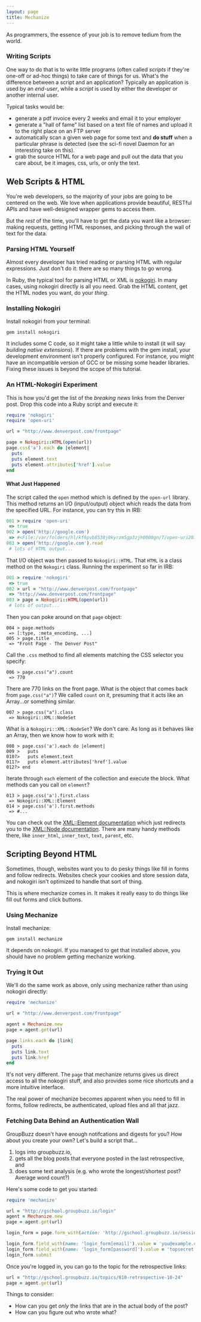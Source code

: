 ```yaml
---
layout: page
title: Mechanize
---
```


As programmers, the essence of your job is to remove tedium from the world.

### Writing Scripts

One way to do that is to write little programs (often called _scripts_ if they're one-off or ad-hoc things) to take care of things for us. What's the difference between a script and an application? Typically an application is used by an *end-user*, while a *script* is used by either the developer or another internal user.

Typical tasks would be:

* generate a pdf invoice every 2 weeks and email it to your employer
* generate a "hall of fame" list based on a text file of names and upload it to the right place on an FTP server
* automatically scan a given web page for some text and **do stuff** when a particular phrase is detected (see the sci-fi novel Daemon for an interesting take on this).
* grab the source HTML for a web page and pull out the data that you care about, be it images, css, urls, or only the text.

## Web Scripts & HTML

You're web developers, so the majority of your jobs are going to be centered on the web. We love when applications provide beautiful, RESTful APIs and have well-designed wrapper gems to access them.

But the *rest* of the time, you'll have to get the data you want like a browser: making requests, getting HTML responses, and picking through the wall of text for the data.

### Parsing HTML Yourself

Almost every developer has tried reading or parsing HTML with regular expressions. Just don't do it: there are so many things to go wrong.

In Ruby, the typical tool for parsing HTML or XML is [nokogiri](http://nokogiri.org/). In many cases, using nokogiri directly is all you need. Grab the HTML content, get the HTML nodes you want, do your *thing*.

### Installing Nokogiri

Install nokogiri from your terminal:

```plain
gem install nokogiri
```

It includes some C code, so it might take a little while to install (it will say _building native extensions_). If there are problems with the gem install, your development environment isn't properly configured. For instance, you might have an incompatible version of GCC or be missing some header libraries. Fixing these issues is beyond the scope of this tutorial.

### An HTML-Nokogiri Experiment

This is how you'd get the list of the _breaking news_ links from the Denver post. Drop this code into a Ruby script and execute it:

```ruby
require 'nokogiri'
require 'open-uri'

url = "http://www.denverpost.com/frontpage"

page = Nokogiri::HTML(open(url))
page.css('a').each do |element|
  puts
  puts element.text
  puts element.attributes['href'].value
end
```

#### What Just Happened

The script called the `open` method which is defined by the `open-url` library. This method returns an I/O (input/output) object which reads the data from the specified URL. For instance, you can try this in IRB:

```ruby
001 > require 'open-uri'
 => true
002 > open('http://google.com')
 => #<File:/var/folders/hl/kf6pvb8538j0kyrzm5gp3zjh0000gn/T/open-uri20131028-32050-1v3mcbj>
003 > open('http://google.com').read
 # lots of HTML output...
```

That I/O object was then passed to `Nokogiri::HTML`. That `HTML` is a class method on the `Nokogiri` class. Running the experiment so far in IRB:

```ruby
001 > require 'nokogiri'
 => true
002 > url = "http://www.denverpost.com/frontpage"
 => "http://www.denverpost.com/frontpage" 
003 > page = Nokogiri::HTML(open(url))
 # lots of output...
```

Then you can poke around on that `page` object:

```
004 > page.methods
 => [:type, :meta_encoding, ...]
005 > page.title
 => "Front Page - The Denver Post" 
```

Call the `.css` method to find all elements matching the CSS selector you specify:

```
006 > page.css("a").count
 => 770 
```

There are 770 links on the front page. What is the object that comes back from `page.css("a")`? We called `count` on it, presuming that it acts like an Array...or something similar.

```
007 > page.css("a").class
 => Nokogiri::XML::NodeSet 
```

What is a `Nokogiri::XML::NodeSet`? We don't care. As long as it behaves like an Array, then we know how to work with it:

```
008 > page.css('a').each do |element|
009 >   puts
010?>   puts element.text
011?>   puts element.attributes['href'].value
012?> end
```

Iterate through `each` element of the collection and execute the block. What methods can you call on `element`?

```
013 > page.css('a').first.class
 => Nokogiri::XML::Element 
014 > page.css('a').first.methods
 => #...
```

You can check out the [XML::Element documentation](http://nokogiri.org/Nokogiri/XML/Element.html) which just redirects you to the [XML::Node documentation](http://nokogiri.org/Nokogiri/XML/Node.html). There are many handy methods there, like `inner_html`, `inner_text`, `text`, `parent`, etc.

## Scripting Beyond HTML

Sometimes, though, websites want you to do pesky things like fill in forms and follow redirects. Websites check your cookies and store session data, and nokogiri isn't optimized to handle that sort of thing. 

This is where mechanize comes in. It makes it really easy to do things like fill out forms and click buttons.

### Using Mechanize

Install mechanize:

```plain
gem install mechanize
```

It depends on nokogiri. If you managed to get that installed above, you should have no problem getting mechanize working.

### Trying It Out

We'll do the same work as above, only using mechanize rather than using nokogiri directly:

```ruby
require 'mechanize'

url = "http://www.denverpost.com/frontpage"

agent = Mechanize.new
page = agent.get(url)

page.links.each do |link|
  puts
  puts link.text
  puts link.href
end
```

It's not very different. The `page` that mechanize returns gives us direct access to all the nokogiri stuff, and also provides some nice shortcuts and a more intuitive interface.

The real power of mechanize becomes apparent when you need to fill in forms, follow redirects, be authenticated, upload files and all that jazz.

### Fetching Data Behind an Authentication Wall

GroupBuzz doesn't have enough notifcations and digests for you? How about you create your own? Let's build a script that...

1. logs into groupbuzz.io,
2. gets all the blog posts that everyone posted in the last retrospective, and
3. does some text analysis (e.g. who wrote the longest/shortest post? Average word count?)

Here's some code to get you started:

```ruby
require 'mechanize'

url = "http://gschool.groupbuzz.io/login"
agent = Mechanize.new
page = agent.get(url)

login_form = page.form_with(action: 'http://gschool.groupbuzz.io/sessions')

login_form.field_with(name: 'login_form[email]').value = 'you@example.com'
login_form.field_with(name: 'login_form[password]').value = 'topsecret'
login_form.submit
```

Once you're logged in, you can go to the topic for the retrospective links:

```ruby
url = "http://gschool.groupbuzz.io/topics/810-retrospective-10-24"
page = agent.get(url)
```

Things to consider:

* How can you get *only* the links that are in the actual body of the post?
* How can you figure out who wrote what?
